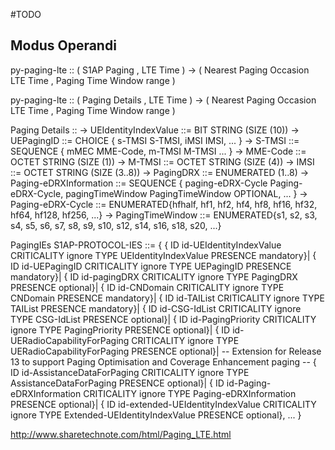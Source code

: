 #TODO

## Modus Operandi

py-paging-lte :: ( S1AP Paging , LTE Time )
  -> ( Nearest Paging Occasion LTE Time , Paging Time Window range )

py-paging-lte :: ( Paging Details , LTE Time )
  -> ( Nearest Paging Occasion LTE Time , Paging Time Window range )

Paging Details ::
  -> UEIdentityIndexValue ::= BIT STRING (SIZE (10))
  -> UEPagingID ::= CHOICE { s-TMSI S-TMSI, iMSI IMSI, ... }
    -> S-TMSI ::= SEQUENCE { mMEC MME-Code, m-TMSI M-TMSI ... }
      -> MME-Code ::= OCTET STRING (SIZE (1))
      -> M-TMSI ::= OCTET STRING (SIZE (4))
    -> IMSI ::= OCTET STRING (SIZE (3..8))
  -> PagingDRX ::= ENUMERATED (1..8)
  -> Paging-eDRXInformation ::= SEQUENCE { paging-eDRX-Cycle Paging-eDRX-Cycle, pagingTimeWindow PagingTimeWindow OPTIONAL, ... }
    -> Paging-eDRX-Cycle ::= ENUMERATED{hfhalf, hf1, hf2, hf4, hf8, hf16, hf32, hf64, hf128, hf256, ...}
    -> PagingTimeWindow ::= ENUMERATED{s1, s2, s3, s4, s5, s6, s7, s8, s9, s10, s12, s14, s16, s18, s20, ...}

PagingIEs S1AP-PROTOCOL-IES ::= {
{ ID id-UEIdentityIndexValue CRITICALITY ignore TYPE UEIdentityIndexValue PRESENCE mandatory}|
{ ID id-UEPagingID CRITICALITY ignore TYPE UEPagingID PRESENCE mandatory}|
{ ID id-pagingDRX CRITICALITY ignore TYPE PagingDRX PRESENCE optional}|
{ ID id-CNDomain CRITICALITY ignore TYPE CNDomain PRESENCE mandatory}|
{ ID id-TAIList CRITICALITY ignore TYPE TAIList PRESENCE mandatory}|
{ ID id-CSG-IdList CRITICALITY ignore TYPE CSG-IdList PRESENCE optional}|
{ ID id-PagingPriority CRITICALITY ignore TYPE PagingPriority PRESENCE optional}|
{ ID id-UERadioCapabilityForPaging CRITICALITY ignore TYPE UERadioCapabilityForPaging PRESENCE optional}|
-- Extension for Release 13 to support Paging Optimisation and Coverage Enhancement paging --
{ ID id-AssistanceDataForPaging CRITICALITY ignore TYPE AssistanceDataForPaging PRESENCE optional}|
{ ID id-Paging-eDRXInformation CRITICALITY ignore TYPE Paging-eDRXInformation PRESENCE optional}|
{ ID id-extended-UEIdentityIndexValue CRITICALITY ignore TYPE Extended-UEIdentityIndexValue PRESENCE optional},
... }

http://www.sharetechnote.com/html/Paging_LTE.html